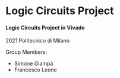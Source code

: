 # Logic Circuits Project

#### Logic Circuits Project in Vivado
2021
Politecnico di Milano

Group Members:
- Simone Giampà
- Francesco Leone
